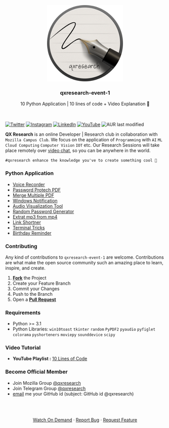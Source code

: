 <p align="center">
  <a href="https://community.mozilla.org/en/groups/qx-research">
    <img src="https://github.com/xiaowuc2/xiaowuc2/blob/master/source/qxr/cir.png" alt="Logo" width="240" height="240">
  </a>

  <h3 align="center">qxresearch-event-1</h3>

  <p align="center">
    10 Python Application | 10 lines of code + Video Explanation 🧭
    <br />
    <br>
    <br />
  </p>
</p>

 
 
  [![Twitter](https://img.shields.io/twitter/follow/qxresearch.svg?style=social&label=Twitter)](https://twitter.com/qxresearch)
  [![Instagram](https://img.shields.io/static/v1.svg?label=Instagram&message=@qxresearch&color=grey&logo=instagram&style=flat&logoColor=white&colorA=critical)](https://www.instagram.com/qxresearch) 
  [![LinkedIn](https://img.shields.io/static/v1.svg?label=LinkedIn&message=@qxresearch&color=success&logo=linkedin&style=flat&logoColor=white&colorA=blue)](https://www.linkedin.com/company/68716543)
  [![YouTube](https://img.shields.io/static/v1.svg?label=YouTube&message=@qxresearch&color=grey&logo=youtube&style=flat&logoColor=white&colorA=critical)](https://www.youtube.com/channel/UCX7oe66V8zyFpAJyMfPL9VA)
  <img alt="AUR last modified" src="https://img.shields.io/aur/last-modified/google-chrome">



**QX Research** is an online Developer | Research club in collaboration with `Mozilla Campus Club`. We focus on the application of `Programming` with `AI` `ML` `Cloud Computing` `Computer Vision` `IOT` etc. Our Research Sessions will take place remotely over [video chat](https://www.youtube.com/channel/UCX7oe66V8zyFpAJyMfPL9VA), so you can be anywhere in the world.

```
#qxresearch enhance the knowledge you've to create something cool 🚀
```


### Python Application

* [Voice Recorder](https://github.com/qxresearch/qxresearch-event-1/tree/master/Applications/Voice%20Recorder)
* [Password Protech PDF](https://github.com/qxresearch/qxresearch-event-1/tree/master/Applications/Password%20Protech%20PDF)
* [Merge Multiple PDF](https://github.com/qxresearch/qxresearch-event-1/tree/master/Applications/Merge%20Multiple%20PDF)
* [Windows Notification](https://github.com/qxresearch/qxresearch-event-1/tree/master/Applications/Windows%20Notification)
* [Audio Visualization Tool](https://github.com/qxresearch/qxresearch-event-1/tree/master/Applications/Audio%20Visualization%20Tool)
* [Random Password Generator](https://github.com/qxresearch/qxresearch-event-1/tree/master/Applications/Random%20Password%20Generator)
* [Extrat mp3 from mp4](https://github.com/qxresearch/qxresearch-event-1/tree/master/Applications/Extract%20mp3%20from%20mp4)
* [Link Shortner](https://github.com/qxresearch/qxresearch-event-1/tree/master/Applications/Link%20Shortener)
* [Terminal Tricks](https://github.com/qxresearch/qxresearch-event-1/tree/master/Applications/Terminal%20Tricks)
* [Birthday Reminder](https://github.com/qxresearch/qxresearch-event-1/tree/master/Applications/Birthday%20Reminder)

### Contributing

Any kind of contributions to `qxresearch-event-1` are welcome. Contributions are what make the open source community such an amazing place to learn, inspire, and create.

1. [**Fork**](https://github.com/qxresearch/qxresearch-event-1/fork) the Project
2. Create your Feature Branch
3. Commit your Changes
4. Push to the Branch
5. Open a [**Pull Request**](https://github.com/qxresearch/qxresearch-event-1/pulls)

### Requirements

* Python >= 3.1
* Python Libraries: `win10toast` `tkinter` `random` `PyPDF2` `pyaudio` `pyfiglet` `colorama` `pyshorteners` `moviepy` `sounddevice` `scipy`

### Video Tutorial

* **YouTube Playlist :** [10 Lines of Code](https://www.youtube.com/watch?v=B0_0gK_CUpM&list=PLK_zxbpEUfmVPsXnl1wx1s6BD8eBUjuOM)

### Become Official Member

* Join Mozilla Group [@qxresearch](https://www.youtube.com/watch?v=Cxi3R3A7yMQ)
* Join Telegram Group [@qxresearch](https://t.me/qxresearch)
* <a href = "mailto: rohitmandal814566@gmail.com">email</a> me your GitHub id (subject: GitHub id @qxresearch)


<p align="center">
    <br>
    <br/>
    <br />
    <a href="https://www.youtube.com/watch?v=B0_0gK_CUpM&list=PLK_zxbpEUfmVPsXnl1wx1s6BD8eBUjuOM">Watch On Demand</a>
    ·
    <a href="https://github.com/qxresearch/qxresearch-event-1/issues">Report Bug</a>
    ·
    <a href="https://github.com/qxresearch/qxresearch-event-1/issues">Request Feature</a>
  
</p>

